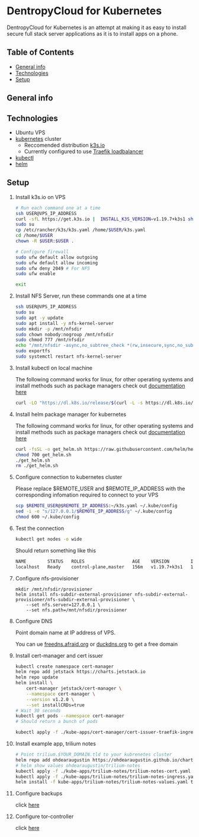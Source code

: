 # DentropyCloud for Kubernetes

DentropyCloud for Kubernetes is an attempt at making it as easy to install secure full stack server applications as it is to install apps on a phone.

## Table of Contents

* [General info](##General-info)
* [Technologies](##Technologies)
* [Setup](##Setup)

## General info



## Technologies

* Ubuntu VPS
* [kubernetes](https://kubernetes.io/docs/home/) cluster
    * Reccomended distribution [k3s.io](https://k3s.io/)
    * Currently configured to use [Traefik loadbalancer](https://doc.traefik.io/traefik/v1.7/user-guide/kubernetes/)
* [kubectl](https://kubernetes.io/docs/tasks/tools/install-kubectl/)
* [helm](https://helm.sh/docs/intro/install/)

## Setup

1. Install k3s.io on VPS

    ``` bash
    # Run each command one at a time
    ssh USER@VPS_IP_ADDRESS
    curl -sfL https://get.k3s.io |  INSTALL_K3S_VERSION=v1.19.7+k3s1 sh -
    sudo su
    cp /etc/rancher/k3s/k3s.yaml /home/$USER/k3s.yaml
    cd /home/$USER
    chown -R $USER:$USER .

    # Configure firewall
    sudo ufw default allow outgoing
    sudo ufw default allow incoming
    sudo ufw deny 2049 # For NFS
    sudo ufw enable

    exit
    ```

2. Install NFS Server, run these commands one at a time

    ``` bash
    ssh USER@VPS_IP_ADDRESS
    sudo su
    sudo apt -y update
    sudo apt install -y nfs-kernel-server
    sudo mkdir -p /mnt/nfsdir
    sudo chown nobody:nogroup /mnt/nfsdir
    sudo chmod 777 /mnt/nfsdir
    echo "/mnt/nfsdir -async,no_subtree_check *(rw,insecure,sync,no_subtree_check,no_root_squash)" >  /etc/exports
    sudo exportfs
    sudo systemctl restart nfs-kernel-server
    ```

3. Install kubectl on local machine

    The following command works for linux, for other operating systems and install methods such as package managers check out [documentation here](https://kubernetes.io/docs/tasks/tools/install-kubectl/)

    ``` bash
    curl -LO "https://dl.k8s.io/release/$(curl -L -s https://dl.k8s.io/release/stable.txt)/bin/linux/amd64/kubectl"
    ```

4. Install helm package manager for kubernetes

    The following command works for linux, for other operating systems and install methods such as package managers check out [documentation here](https://helm.sh/docs/intro/install/)
    
    ``` bash
    curl -fsSL -o get_helm.sh https://raw.githubusercontent.com/helm/helm/master/scripts/get-helm-3
    chmod 700 get_helm.sh
    ./get_helm.sh
    rm ./get_helm.sh
    ```

5. Configure connection to kubernetes cluster

    Please replace $REMOTE_USER and $REMOTE_IP_ADDRESS with the corresponding infomation required to connect to your VPS
    ``` bash
    scp $REMOTE_USER@$REMOTE_IP_ADDRESS:~/k3s.yaml ~/.kube/config
    sed -i -e "s/127.0.0.1/$REMOTE_IP_ADDRESS/g" ~/.kube/config
    chmod 600 ~/.kube/config
    ```

6. Test the connection

    ``` bash
    kubectl get nodes -o wide
    ```

    Should return something like this

    ``` bash
    NAME        STATUS   ROLES                  AGE    VERSION        INTERNAL-IP      EXTERNAL-IP   OS-IMAGE             KERNEL-VERSION     CONTAINER-RUNTIME
    localhost   Ready    control-plane,master   156m   v1.19.7+k3s1   172.105.22.152   <none>        Ubuntu 20.04.1 LTS   5.4.0-65-generic   containerd://1.4.3-k3s1
    ```

7. Configure nfs-provisioner

    ```
    mkdir /mnt/nfsdir/provisioner
    helm install nfs-subdir-external-provisioner nfs-subdir-external-provisioner/nfs-subdir-external-provisioner \
        --set nfs.server=127.0.0.1 \
        --set nfs.path=/mnt/nfsdir/provisioner
    ```


8. Configure DNS

    Point domain name at IP address of VPS. 
    
    You can ue [freedns.afraid.org](https://freedns.afraid.org/) or [duckdns.org](http://www.duckdns.org/) to get a free domain

9. Install cert-manager and cert issuer

    ``` bash
    kubectl create namespace cert-manager
    helm repo add jetstack https://charts.jetstack.io
    helm repo update
    helm install \
        cert-manager jetstack/cert-manager \
        --namespace cert-manager \
        --version v1.2.0 \
        --set installCRDs=true
    # Wait 30 seconds
    kubectl get pods --namespace cert-manager
    # Should return a bunch of pods
    
    kubectl apply -f ./kube-apps/cert-manager/cert-issuer-traefik-ingress.yaml
    ```



10. Install example app, trilium notes

    ``` bash
    # Point trilium.$YOUR_DOMAIN.tld to your kubrenetes cluster
    helm repo add ohdearaugustin https://ohdearaugustin.github.io/charts/
    # helm show values ohdearaugustin/trilium-notes
    kubectl apply -f ./kube-apps/trilium-notes/trilium-notes-cert.yaml
    kubectl apply -f ./kube-apps/trilium-notes/trilium-notes-ingress.yaml
    helm install -f kube-apps/trilium-notes/trilium-notes-values.yaml trilium-notes ohdearaugustin/trilium-notes
    ```


11. Configure backups

    click [here](./docs/backups.md)

12. Configure tor-controller

    click [here](./docs/tor-controller.md)